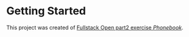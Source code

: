 # Getting Started

This project was created of [Fullstack Open part2 exercise _Phonebook_](https://fullstackopen.com/en/part2/forms#exercises-2-6-2-10).

